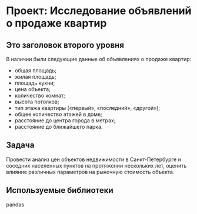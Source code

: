 # Проект: Исследование объявлений о продаже квартир

## Это заголовок второго уровня
В наличии были следующие данные об объявлениях о продаже квартир:
- общая площадь;
- жилая площадь;
- площадь кухни;
- цена объекта;
- количество комнат;
- высота потолков;
- тип этажа квартиры («первый», «последний», «другой»);
- общее количество этажей в доме;
- расстояние до центра города в метрах;
- расстояние до ближайшего парка.

## Задача
Провести анализ цен объектов недвижимости в Санкт-Петербурге и соседних населенных пунктов на протяжении нескольких лет, оценить влияние различных параметров на рыночную стоимость объекта.

## Используемые библиотеки
pandas 
